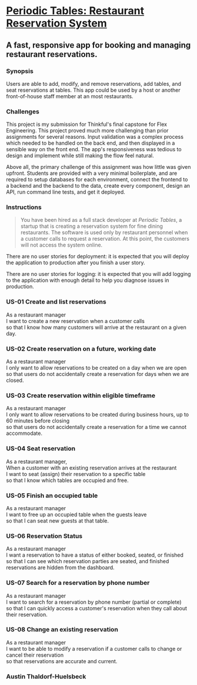# [Periodic Tables: Restaurant Reservation System](https://restaurant-reservation-client-five.vercel.app/dashboard)

## A fast, responsive app for booking and managing restaurant reservations.

### Synopsis

Users are able to add, modify, and remove reservations, add tables, and seat reservations at tables. This app could be used by a host or another front-of-house staff member at an most restaurants.

### Challenges

This project is my submission for Thinkful's final capstone for Flex Engineering. This project proved much more challenging than prior assignments for several reasons. Input validation was a complex process which needed to be handled on the back end, and then displayed in a sensible way on the front end. The app's responsiveness was tedious to design and implement while still making the flow feel natural.

Above all, the primary challenge of this assignment was how little was given upfront. Students are provided with a very minimal boilerplate, and are required to setup databases for each environment, connect the frontend to a backend and the backend to the data, create every component, design an API, run command line tests, and get it deployed.

### Instructions

> You have been hired as a full stack developer at _Periodic Tables_, a startup that is creating a reservation system for fine dining restaurants.
> The software is used only by restaurant personnel when a customer calls to request a reservation.
> At this point, the customers will not access the system online.

There are no user stories for deployment: it is expected that you will deploy the application to production after you finish a user story.

There are no user stories for logging: it is expected that you will add logging to the application with enough detail to help you diagnose issues in production.

### US-01 Create and list reservations

As a restaurant manager<br/>
I want to create a new reservation when a customer calls<br/>
so that I know how many customers will arrive at the restaurant on a given day.

### US-02 Create reservation on a future, working date

As a restaurant manager<br/>
I only want to allow reservations to be created on a day when we are open<br/>
so that users do not accidentally create a reservation for days when we are closed.<br/>

### US-03 Create reservation within eligible timeframe

As a restaurant manager<br/>
I only want to allow reservations to be created during business hours, up to 60 minutes before closing<br/>
so that users do not accidentally create a reservation for a time we cannot accommodate.

### US-04 Seat reservation

As a restaurant manager, <br/>
When a customer with an existing reservation arrives at the restaurant<br/>
I want to seat (assign) their reservation to a specific table<br/>
so that I know which tables are occupied and free.

### US-05 Finish an occupied table

As a restaurant manager<br/>
I want to free up an occupied table when the guests leave<br/>
so that I can seat new guests at that table.<br/>

### US-06 Reservation Status

As a restaurant manager<br/>
I want a reservation to have a status of either booked, seated, or finished<br/>
so that I can see which reservation parties are seated, and finished reservations are hidden from the dashboard.

### US-07 Search for a reservation by phone number

As a restaurant manager<br/>
I want to search for a reservation by phone number (partial or complete)<br/>
so that I can quickly access a customer's reservation when they call about their reservation.<br/>

### US-08 Change an existing reservation

As a restaurant manager<br/>
I want to be able to modify a reservation if a customer calls to change or cancel their reservation<br/>
so that reservations are accurate and current.

### Austin Thaldorf-Huelsbeck
